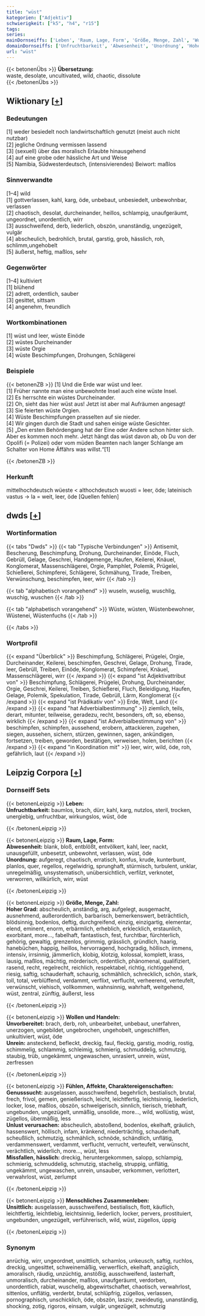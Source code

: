 ```yaml
---
title: "wüst"
kategorien: ["Adjektiv"]
schwierigkeit: ["k5", "h4", "r15"]
tags:
series:
mainDornseiffs: ['Leben', 'Raum, Lage, Form', 'Größe, Menge, Zahl', 'Wollen und Handeln', 'Fühlen, Affekte, Charaktereigenschaften', 'Menschliches Zusammenleben']
domainDornseiffs: ['Unfruchtbarkeit', 'Abwesenheit', 'Unordnung', 'Hoher Grad', 'Unvorbereitet', 'Unrein', 'Genusssucht', 'Unlust verursachen', 'Missfallen, hässlich', 'Unsittlich']
url: "wüst"
---
```


{{< betonenÜbs >}}
**Übersetzung:**  
waste, desolate, uncultivated, wild, chaotic, dissolute  
{{< /betonenÜbs >}}

## Wiktionary [[+](https://de.wiktionary.org/wiki/wüst)]

### Bedeutungen
[1] weder besiedelt noch landwirtschaftlich genutzt (meist auch nicht nutzbar)  
[2] jegliche Ordnung vermissen lassend  
[3] (sexuell) über das moralisch Erlaubte hinausgehend  
[4] auf eine grobe oder hässliche Art und Weise  
[5] Namibia, Südwesterdeutsch, (intensivierendes) Beiwort: maßlos  

### Sinnverwandte
[1–4] wild  
[1] gottverlassen, kahl, karg, öde, unbebaut, unbesiedelt, unbewohnbar, verlassen  
[2] chaotisch, desolat, durcheinander, heillos, schlampig, unaufgeräumt, ungeordnet, unordentlich, wirr  
[3] ausschweifend, derb, liederlich, obszön, unanständig, ungezügelt, vulgär  
[4] abscheulich, bedrohlich, brutal, garstig, grob, hässlich, roh, schlimm,ungehobelt  
[5] äußerst, heftig, maßlos, sehr  

### Gegenwörter
[1–4] kultiviert  
[1] blühend  
[2] adrett, ordentlich, sauber  
[3] gesittet, sittsam  
[4] angenehm, freundlich  

### Wortkombinationen
[1] wüst und leer, wüste Einöde  
[2] wüstes Durcheinander  
[3] wüste Orgie  
[4] wüste Beschimpfungen, Drohungen, Schlägerei  

### Beispiele
{{< betonenZB >}}
[1] Und die Erde war wüst und leer.  
[1] Früher nannte man eine unbewohnte Insel auch eine wüste Insel.  
[2] Es herrschte ein wüstes Durcheinander.  
[2] Oh, sieht das hier wüst aus! Jetzt ist aber mal Aufräumen angesagt!  
[3] Sie feierten wüste Orgien.  
[4] Wüste Beschimpfungen prasselten auf sie nieder.  
[4] Wir gingen durch die Stadt und sahen einige wüste Gesichter.  
[5] „Den ersten Behördengang hat der Eine oder Andere schon hinter sich. Aber es kommen noch mehr. Jetzt hängt das wüst davon ab, ob Du von der Opolifi (= Polizei) oder vom müden Beamten nach langer Schlange am Schalter von Home Äffährs was willst.“[1]  

{{< /betonenZB >}}
### Herkunft
mittelhochdeutsch wüeste < althochdeutsch wuosti = leer, öde; lateinisch vastus → la = weit, leer, öde [Quellen fehlen]  



## dwds [[+](https://www.dwds.de/wb/wüst)]

### Wortinformation
{{< tabs "Dwds" >}}
{{< tab "Typische Verbindungen" >}}
Antisemit, Bescherung, Beschimpfung, Drohung, Durcheinander, Einöde, Fluch, Gebrüll, Gelage, Geschrei, Handgemenge, Haufen, Keilerei, Knäuel, Konglomerat, Massenschlägerei, Orgie, Pamphlet, Polemik, Prügelei, Schießerei, Schimpferei, Schlägerei, Schmähung, Tirade, Treiben, Verwünschung, beschimpfen, leer, wirr
{{< /tab >}}

{{< tab "alphabetisch vorangehend" >}}
wuseln, wuselig, wuschlig, wuschig, wuschen
{{< /tab >}}

{{< tab "alphabetisch vorangehend" >}}
Wüste, wüsten, Wüstenbewohner, Wüstenei, Wüstenfuchs
{{< /tab >}}

{{< /tabs >}}

### Wortprofil
{{< expand "Überblick" >}} Beschimpfung, Schlägerei, Prügelei, Orgie, Durcheinander, Keilerei, beschimpfen, Geschrei, Gelage, Drohung, Tirade, leer, Gebrüll, Treiben, Einöde, Konglomerat, Schimpferei, Knäuel, Massenschlägerei, wirr {{< /expand >}}
{{< expand "ist Adjektivattribut von" >}} Beschimpfung, Schlägerei, Prügelei, Drohung, Durcheinander, Orgie, Geschrei, Keilerei, Treiben, Schießerei, Fluch, Beleidigung, Haufen, Gelage, Polemik, Spekulation, Tirade, Gebrüll, Lärm, Konglomerat {{< /expand >}}
{{< expand "ist Prädikativ von" >}} Erde, Welt, Land {{< /expand >}}
{{< expand "hat Adverbialbestimmung" >}} ziemlich, teils, derart, mitunter, teilweise, geradezu, recht, besonders, oft, so, ebenso, wirklich {{< /expand >}}
{{< expand "ist Adverbialbestimmung von" >}} beschimpfen, schimpfen, aussehend, erobern, attackieren, zugehen, siegen, aussehen, sichern, stürzen, gewinnen, sagen, ankündigen, fortsetzen, treiben, geworden, bestätigen, verweisen, holen, berichten {{< /expand >}}
{{< expand "in Koordination mit" >}} leer, wirr, wild, öde, roh, gefährlich, laut {{< /expand >}}

## Leipzig Corpora [[+](https://corpora.uni-leipzig.de/en/res?word=wüst&corpusId=deu_newscrawl-public_2018)]

### Dornseiff Sets
{{< betonenLeipzig >}}
**Leben:**  
**Unfruchtbarkeit:** baumlos, brach, dürr, kahl, karg, nutzlos, steril, trocken, unergiebig, unfruchtbar, wirkungslos, wüst, öde  

{{< /betonenLeipzig >}}


{{< betonenLeipzig >}}
**Raum, Lage, Form:**  
**Abwesenheit:** blank, bloß, entblößt, entvölkert, kahl, leer, nackt, unausgefüllt, unbesetzt, unbewohnt, verlassen, wüst, öde  
**Unordnung:** aufgeregt, chaotisch, erratisch, konfus, krude, kunterbunt, planlos, quer, regellos, regelwidrig, sprunghaft, stürmisch, turbulent, unklar, unregelmäßig, unsystematisch, unübersichtlich, verfilzt, verknotet, verworren, willkürlich, wirr, wüst  

{{< /betonenLeipzig >}}


{{< betonenLeipzig >}}
**Größe, Menge, Zahl:**  
**Hoher Grad:** abscheulich, anständig, arg, aufgelegt, ausgemacht, ausnehmend, außerordentlich, barbarisch, bemerkenswert, beträchtlich, blödsinnig, bodenlos, deftig, durchgreifend, einzig, einzigartig, elementar, elend, eminent, enorm, erbärmlich, erheblich, erklecklich, erstaunlich, exorbitant, more..., fabelhaft, fantastisch, fest, furchtbar, fürchterlich, gehörig, gewaltig, grenzenlos, grimmig, grässlich, gründlich, haarig, hanebüchen, happig, heillos, hervorragend, hochgradig, höllisch, immens, intensiv, irrsinnig, jämmerlich, klobig, klotzig, kolossal, komplett, krass, lausig, maßlos, mächtig, mörderisch, ordentlich, phänomenal, qualifiziert, rasend, recht, regelrecht, reichlich, respektabel, richtig, richtiggehend, riesig, saftig, schauderhaft, schaurig, schmählich, schrecklich, schön, stark, toll, total, verblüffend, verdammt, verflixt, verflucht, verheerend, verteufelt, verwünscht, viehisch, vollkommen, wahnsinnig, wahrhaft, weitgehend, wüst, zentral, zünftig, äußerst, less  

{{< /betonenLeipzig >}}


{{< betonenLeipzig >}}
**Wollen und Handeln:**  
**Unvorbereitet:** brach, derb, roh, unbearbeitet, unbebaut, unerfahren, unerzogen, ungebildet, ungebrochen, ungehobelt, ungeschliffen, unkultiviert, wüst, öde  
**Unrein:** ansteckend, befleckt, dreckig, faul, fleckig, garstig, modrig, rostig, schimmelig, schlammig, schleimig, schmierig, schmuddelig, schmutzig, staubig, trüb, ungekämmt, ungewaschen, unrasiert, unrein, wüst, zerfressen  

{{< /betonenLeipzig >}}


{{< betonenLeipzig >}}
**Fühlen, Affekte, Charaktereigenschaften:**  
**Genusssucht:** ausgelassen, ausschweifend, begehrlich, bestialisch, brutal, frech, frivol, gemein, genießerisch, leicht, leichtfertig, leichtsinnig, liederlich, locker, lose, maßlos, obszön, schwelgerisch, sinnlich, tierisch, triebhaft, ungebunden, ungezügelt, unmäßig, unsolide, more..., wild, wollüstig, wüst, zügellos, übermäßig, less  
**Unlust verursachen:** abscheulich, abstoßend, bodenlos, ekelhaft, gräulich, hassenswert, höllisch, infam, kränkend, niederträchtig, schauderhaft, scheußlich, schmutzig, schmählich, schnöde, schändlich, unflätig, verdammenswert, verdammt, verflucht, verrucht, verteufelt, verwünscht, verächtlich, widerlich, more..., wüst, less  
**Missfallen, hässlich:** dreckig, heruntergekommen, salopp, schlampig, schmierig, schmuddelig, schmutzig, stachelig, struppig, unflätig, ungekämmt, ungewaschen, unrein, unsauber, verkommen, verlottert, verwahrlost, wüst, zerlumpt  

{{< /betonenLeipzig >}}


{{< betonenLeipzig >}}
**Menschliches Zusammenleben:**  
**Unsittlich:** ausgelassen, ausschweifend, bestialisch, flott, käuflich, leichtfertig, leichtlebig, leichtsinnig, liederlich, locker, pervers, prostituiert, ungebunden, ungezügelt, verführerisch, wild, wüst, zügellos, üppig  

{{< /betonenLeipzig >}}

### Synonym
anrüchig, wirr, ungeordnet, unsittlich, schamlos, unkeusch, saftig, ruchlos, dreckig, ungesittet, schweinemäßig, verwerflich, ekelhaft, anzüglich, amoralisch, räudig, unzüchtig, anstößig, ausschweifend, lasterhaft, unmoralisch, durcheinander, maßlos, unaufgeräumt, verdorben, unordentlich, rabiat, wuschelig, abgewirtschaftet, chaotisch, verwahrlost, sittenlos, unflätig, verderbt, brutal, schlüpfrig, zügellos, verlassen, pornographisch, unschicklich, öde, obszön, lasziv, zweideutig, unanständig, shocking, zotig, rigoros, einsam, vulgär, ungezügelt, schmutzig

